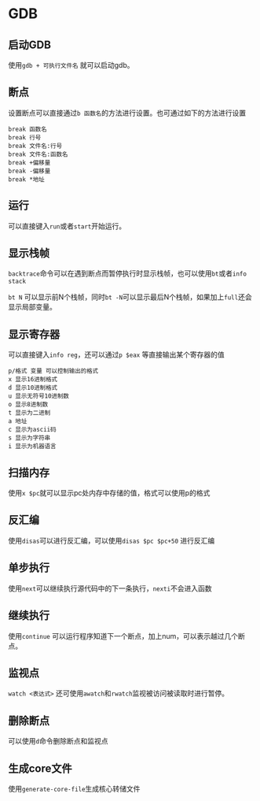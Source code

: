 # GDB

## 启动GDB

使用`gdb + 可执行文件名` 就可以启动gdb。

## 断点

设置断点可以直接通过`b 函数名`的方法进行设置。也可通过如下的方法进行设置

```
break 函数名
break 行号
break 文件名:行号
break 文件名:函数名
break +偏移量
break -偏移量
break *地址
```

## 运行

可以直接键入`run`或者`start`开始运行。

## 显示栈帧

`backtrace`命令可以在遇到断点而暂停执行时显示栈帧，也可以使用`bt`或者`info stack`

`bt N` 可以显示前N个栈帧，同时`bt -N`可以显示最后N个栈帧，如果加上`full`还会显示局部变量。

## 显示寄存器

可以直接键入`info reg`，还可以通过`p $eax` 等直接输出某个寄存器的值

```
p/格式 变量 可以控制输出的格式
x 显示16进制格式
d 显示10进制格式
u 显示无符号10进制数
o 显示8进制数
t 显示为二进制
a 地址
c 显示为ascii码
s 显示为字符串
i 显示为机器语言
```

## 扫描内存

使用`x $pc`就可以显示pc处内存中存储的值，格式可以使用p的格式

## 反汇编

使用`disas`可以进行反汇编，可以使用`disas $pc $pc+50` 进行反汇编

## 单步执行

使用`next`可以继续执行源代码中的下一条执行，`nexti`不会进入函数

## 继续执行

使用`continue` 可以运行程序知道下一个断点，加上num，可以表示越过几个断点。

## 监视点

 `watch <表达式>` 还可使用`awatch`和`rwatch`监视被访问被读取时进行暂停。

## 删除断点

可以使用`d`命令删除断点和监视点

## 生成core文件

使用`generate-core-file`生成核心转储文件